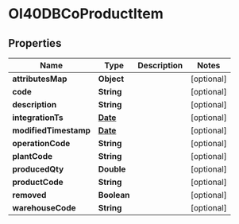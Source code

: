 
# OI40DBCoProductItem

## Properties
Name | Type | Description | Notes
------------ | ------------- | ------------- | -------------
**attributesMap** | **Object** |  |  [optional]
**code** | **String** |  |  [optional]
**description** | **String** |  |  [optional]
**integrationTs** | [**Date**](Date.md) |  |  [optional]
**modifiedTimestamp** | [**Date**](Date.md) |  |  [optional]
**operationCode** | **String** |  |  [optional]
**plantCode** | **String** |  |  [optional]
**producedQty** | **Double** |  |  [optional]
**productCode** | **String** |  |  [optional]
**removed** | **Boolean** |  |  [optional]
**warehouseCode** | **String** |  |  [optional]



